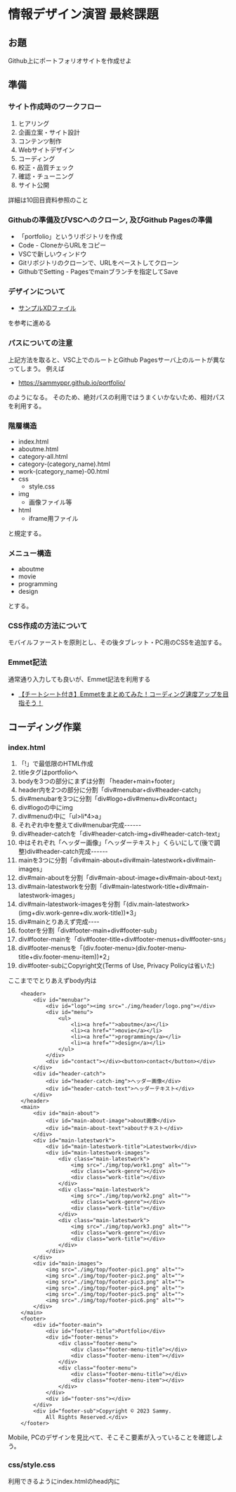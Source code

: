 # 情報デザイン演習 最終課題
## お題
Github上にポートフォリオサイトを作成せよ

## 準備
### サイト作成時のワークフロー
1. ヒアリング
2. 企画⽴案・サイト設計
3. コンテンツ制作
4. Webサイトデザイン
5. コーディング
6. 校正・品質チェック
7. 確認・チューニング
8. サイト公開

詳細は10回目資料参照のこと

### Githubの準備及びVSCへのクローン, 及びGithub Pagesの準備
- 「portfolio」というリポジトリを作成
- Code - CloneからURLをコピー
- VSCで新しいウィンドウ
- Gitリポジトリのクローンで、URLをペーストしてクローン
- GithubでSetting - Pagesでmainブランチを指定してSave

### デザインについて
- [サンプルXDファイル](./data/portfolio_common.xd)

を参考に進める

### パスについての注意
上記方法を取ると、VSC上でのルートとGithub Pagesサーバ上のルートが異なってしまう。
例えば
- https://sammyppr.github.io/portfolio/

のようになる。
そのため、絶対パスの利用ではうまくいかないため、相対パスを利用する。

### 階層構造
- index.html
- aboutme.html
- category-all.html
- category-(category_name).html
- work-(category_name)-00.html
- css
  - style.css
- img
  - 画像ファイル等
- html
  - iframe用ファイル

と規定する。

### メニュー構造
- aboutme
- movie
- programming
- design

とする。

### CSS作成の方法について
モバイルファーストを原則とし、その後タブレット・PC用のCSSを追加する。

### Emmet記法
通常通り入力しても良いが、Emmet記法を利用する
- [【チートシート付き】Emmetをまとめてみた！コーディング速度アップを目指そう！](https://pengi-n.co.jp/blog/emmet/)

## コーディング作業
### index.html
1. 「!」で最低限のHTML作成
2. titleタグはportfolioへ
3. bodyを3つの部分にまずは分割 「header+main+footer」
4. header内を2つの部分に分割「div#menubar+div#header-catch」
5. div#menubarを3つに分割「div#logo+div#menu+div#contact」
6. div#logoの中にimg
7. div#menuの中に「ul>li*4>a」
8. それぞれ中を整えてdiv#menubar完成------
9. div#header-catchを「div#header-catch-img+div#header-catch-text」
10. 中はそれぞれ「ヘッダー画像」「ヘッダーテキスト」くらいにして(後で調整)div#header-catch完成------
11. mainを3つに分割「div#main-about+div#main-latestwork+div#main-images」
12. div#main-aboutを分割「div#main-about-image+div#main-about-text」
13. div#main-latestworkを分割「div#main-latestwork-title+div#main-latestwork-images」
14. div#main-latestwork-imagesを分割「(div.main-latestwork>(img+div.work-genre+div.work-title))*3」
15. div#mainとりあえず完成----
16. footerを分割「div#footer-main+div#footer-sub」
17. div#footer-mainを「div#footer-title+div#footer-menus+div#footer-sns」
18. div#footer-menusを「(div.footer-menu>(div.footer-menu-title+div.footer-menu-item))*2」
19. div#footer-subにCopyright文(Terms of Use, Privacy Policyは省いた)

ここまででとりあえずbody内は
```
    <header>
        <div id="menubar">
            <div id="logo"><img src="./img/header/logo.png"></div>
            <div id="menu">
                <ul>
                    <li><a href="">aboutme</a></li>
                    <li><a href="">movie</a></li>
                    <li><a href="">programming</a></li>
                    <li><a href="">design</a></li>
                </ul>
            </div>
            <div id="contact"></div><button>contact</button></div>
        </div>
        <div id="header-catch">
            <div id="header-catch-img">ヘッダー画像</div>
            <div id="header-catch-text">ヘッダーテキスト</div>
        </div>
    </header>
    <main>
        <div id="main-about">
            <div id="main-about-image">about画像</div>
            <div id="main-about-text">aboutテキスト</div>
        </div>
        <div id="main-latestwork">
            <div id="main-latestwork-title">Latestwork</div>
            <div id="main-latestwork-images">
                <div class="main-latestwork">
                    <img src="./img/top/work1.png" alt="">
                    <div class="work-genre"></div>
                    <div class="work-title"></div>
                </div>
                <div class="main-latestwork">
                    <img src="./img/top/work2.png" alt="">
                    <div class="work-genre"></div>
                    <div class="work-title"></div>
                </div>
                <div class="main-latestwork">
                    <img src="./img/top/work3.png" alt="">
                    <div class="work-genre"></div>
                    <div class="work-title"></div>
                </div>
            </div>
        </div>
        <div id="main-images">
            <img src="./img/top/footer-pic1.png" alt="">
            <img src="./img/top/footer-pic2.png" alt="">
            <img src="./img/top/footer-pic3.png" alt="">
            <img src="./img/top/footer-pic4.png" alt="">
            <img src="./img/top/footer-pic5.png" alt="">
            <img src="./img/top/footer-pic6.png" alt="">
        </div>
    </main>
    <footer>
        <div id="footer-main">
            <div id="footer-title">Portfolio</div>
            <div id="footer-menus">
                <div class="footer-menu">
                    <div class="footer-menu-title"></div>
                    <div class="footer-menu-item"></div>
                </div>
                <div class="footer-menu">
                    <div class="footer-menu-title"></div>
                    <div class="footer-menu-item"></div>
                </div>
            </div>
            <div id="footer-sns"></div>
        </div>
        <div id="footer-sub">Copyright © 2023 Sammy. 
            All Rights Reserved.</div>
    </footer>

```

Mobile, PCのデザインを見比べて、そこそこ要素が入っていることを確認しよう。

### css/style.css
利用できるようにindex.htmlのhead内に